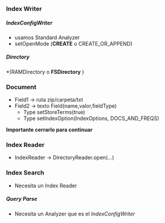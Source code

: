 ### Index Writer

##### IndexConfigWriter
* usamos Standard Analyzer
* setOpenMode (**CREATE** o CREATE_OR_APPEND)
##### Directory 
 *(RAMDirectory o **FSDirectory** )

### Document
* Field1 -> ruta zip/carpeta/txt
* Field2 -> texto Field(name,valor,fieldType)
    * Type setStoreTerms(true)
    * Type setIndexOption(IndexOptions, DOCS_AND_FREQS)
    
**Importante cerrarlo para continuar**

### Index Reader

* IndexReader -> DirectoryReader.open(...)

### Index Search
* Necesita un Index Reader

##### Query Parse
* Necesita un Analyzer que es el _IndexConfigWriter_
